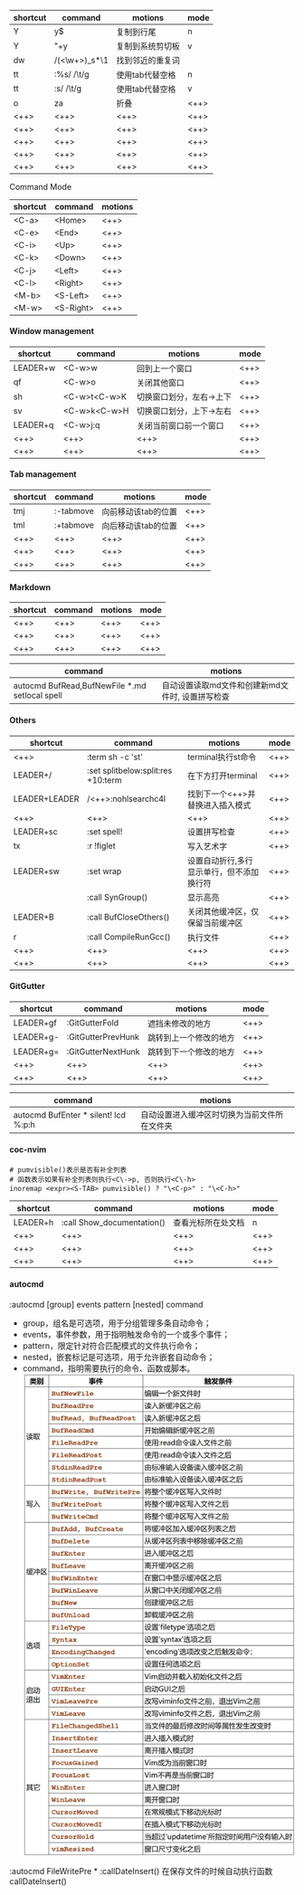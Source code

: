 | shortcut   | command             | motions          | mode |
|------------|---------------------|------------------|------|
| Y          | y$                  | 复制到行尾       | n    |
| Y          | "+y                 | 复制到系统剪切板 | v    |
| <LEADER>dw | /\(\<\w\+\>\)\_s*\1 | 找到邻近的重复词 |      |
| <LEADER>tt | :%s/    /\t/g       | 使用tab代替空格     | n    |
| <LEADER>tt | :s/    /\t/g        | 使用tab代替空格     | v    |
| <LEADER>o  | za                  | 折叠             | <++> |
| <++>       | <++>                | <++>             | <++> |
| <++>       | <++>                | <++>             | <++> |
| <++>       | <++>                | <++>             | <++> |
| <++>       | <++>                | <++>             | <++> |
| <++>       | <++>                | <++>             | <++> |


Command Mode

| shortcut | command      | motions |
|----------|--------------|---------|
| <C\-a>   | \<Home\>     | <++>    |
| <C\-e>   | \<End\>      | <++>    |
| <C\-i>   | \<Up\>       | <++>    |
| <C\-k>   | \<Down\>     | <++>    |
| <C\-j>   | \<Left\>     | <++>    |
| <C\-l>   | \<Right\>    | <++>    |
| <M\-b>   | \<S\-Left\>  | <++>    |
| <M\-w>   | \<S\-Right\> | <++>    |

#### Window management
| shortcut | command        | motions                  | mode |
|----------|----------------|--------------------------|------|
| LEADER+w | <C\-w>w        | 回到上一个窗口           | <++> |
| qf       | <C\-w>o        | 关闭其他窗口             | <++> |
| sh       | <C\-w>t<C\-w>K | 切换窗口划分，左右->上下 | <++> |
| sv       | <C\-w>k<C\-w>H | 切换窗口划分，上下->左右 | <++> |
| LEADER+q | <C\-w>j:q<CR>  | 关闭当前窗口前一个窗口   | <++> |
| <++>     | <++>           | <++>                     | <++> |
| <++>     | <++>           | <++>                     | <++> |

#### Tab management
| shortcut | command       | motions             | mode |
|----------|---------------|---------------------|------|
| tmj      | :-tabmove<CR> | 向前移动该tab的位置 | <++> |
| tml      | :+tabmove<CR> | 向后移动该tab的位置 | <++> |
| <++>     | <++>          | <++>                | <++> |
| <++>     | <++>          | <++>                | <++> |
| <++>     | <++>          | <++>                | <++> |

#### Markdown
| shortcut | command | motions | mode |
|----------|---------|---------|------|
| <++>     | <++>    | <++>    | <++> |
| <++>     | <++>    | <++>    | <++> |
| <++>     | <++>    | <++>    | <++> |

| command                                         | motions                                          |
|-------------------------------------------------|--------------------------------------------------|
| autocmd BufRead,BufNewFile \*.md setlocal spell | 自动设置读取md文件和创建新md文件时, 设置拼写检查 |


#### Others
| shortcut      | command                                            | motions                                   | mode |
|---------------|----------------------------------------------------|-------------------------------------------|------|
| <++>          | :term sh -c 'st'                                   | terminal执行st命令                        | <++> |
| LEADER+/      | :set splitbelow<CR>:split<CR>:res +10<CR>:term<CR> | 在下方打开terminal                        | <++> |
| LEADER+LEADER | <Esc>/<++><CR>:nohlsearch<CR>c4l                   | 找到下一个<++>并替换进入插入模式          | <++> |
| <++>          | <++>                                               | <++>                                      | <++> |
| LEADER+sc     | :set spell!<CR>                                    | 设置拼写检查                              | <++> |
| tx            | :r !figlet                                         | 写入艺术字                                | <++> |
| LEADER+sw     | :set wrap<CR>                                      | 设置自动折行,多行显示单行，但不添加换行符 | <++> |
| <F10>         | :call SynGroup()<CR>                               | 显示高亮                                  | <++> |
| LEADER+B      | :call BufCloseOthers()<CR>                         | 关闭其他缓冲区，仅保留当前缓冲区          | <++> |
| r             | :call CompileRunGcc()<CR>                          | 执行文件                                  | <++> |
| <++>          | <++>                                               | <++>                                      | <++> |
| <++>          | <++>                                               | <++>                                      | <++> |

#### GitGutter
| shortcut  | command                | motions                | mode |
|-----------|------------------------|------------------------|------|
| LEADER+gf | :GitGutterFold<CR>     | 遮挡未修改的地方       | <++> |
| LEADER+g- | :GitGutterPrevHunk<CR> | 跳转到上一个修改的地方 | <++> |
| LEADER+g= | :GitGutterNextHunk<CR> | 跳转到下一个修改的地方 | <++> |
| <++>      | <++>                   | <++>                   | <++> |
| <++>      | <++>                   | <++>                   | <++> |

| command                              | motions                                      |
|--------------------------------------|----------------------------------------------|
| autocmd BufEnter * silent! lcd %:p:h | 自动设置进入缓冲区时切换为当前文件所在文件夹 |


#### coc-nvim
```vim
# pumvisible()表示是否有补全列表
# 函数表示如果有补全列表则执行<C\->p, 否则执行<C\-h>
inoremap <expr><S-TAB> pumvisible() ? "\<C-p>" : "\<C-h>"
```
| shortcut | command                        | motions            | mode |
|----------|--------------------------------|--------------------|------|
| LEADER+h | :call Show_documentation()<CR> | 查看光标所在处文档 | n    |
| <++>     | <++>                           | <++>               | <++> |
| <++>     | <++>                           | <++>               | <++> |
| <++>     | <++>                           | <++>               | <++> |



#### autocmd
:autocmd [group] events pattern [nested] command
- group，组名是可选项，用于分组管理多条自动命令；
- events，事件参数，用于指明触发命令的一个或多个事件；
- pattern，限定针对符合匹配模式的文件执行命令；
- nested，嵌套标记是可选项，用于允许嵌套自动命令；
- command，指明需要执行的命令、函数或脚本。
![autocmd](./imgs/autocmd.jpg) 

:autocmd FileWritePre * :callDateInsert()<CR>
在保存文件的时候自动执行函数callDateInsert()
